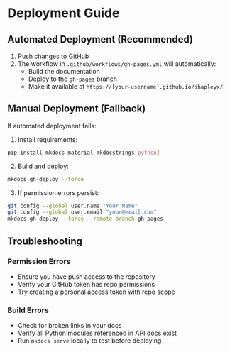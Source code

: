 # Deployment Guide

## Automated Deployment (Recommended)
1. Push changes to GitHub
2. The workflow in `.github/workflows/gh-pages.yml` will automatically:
   - Build the documentation
   - Deploy to the `gh-pages` branch
   - Make it available at `https://[your-username].github.io/shapleyx/`

## Manual Deployment (Fallback)
If automated deployment fails:

1. Install requirements:
```bash
pip install mkdocs-material mkdocstrings[python]
```

2. Build and deploy:
```bash
mkdocs gh-deploy --force
```

3. If permission errors persist:
```bash
git config --global user.name "Your Name"
git config --global user.email "your@email.com"
mkdocs gh-deploy --force --remote-branch gh-pages
```

## Troubleshooting

### Permission Errors
- Ensure you have push access to the repository
- Verify your GitHub token has repo permissions
- Try creating a personal access token with repo scope

### Build Errors
- Check for broken links in your docs
- Verify all Python modules referenced in API docs exist
- Run `mkdocs serve` locally to test before deploying